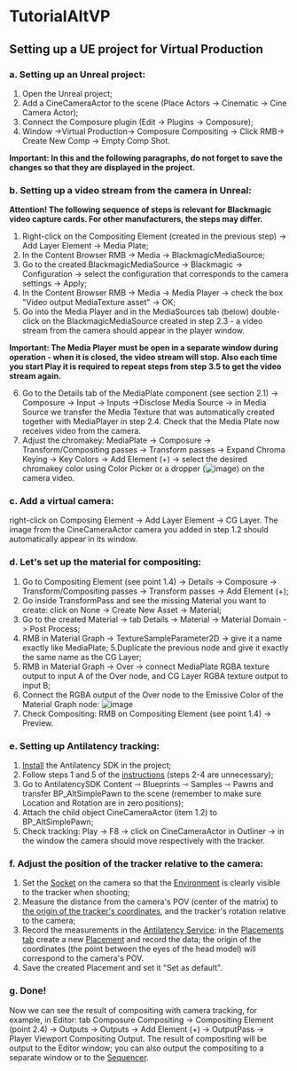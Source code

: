 # TutorialAltVP

## Setting up a UE project for Virtual Production

### a. Setting up an Unreal project:
   1. Open the Unreal project;
   2. Add a CineCameraActor to the scene (Place Actors -> Cinematic -> Cine Camera Actor);
   3. Connect the Composure plugin (Edit -> Plugins -> Composure);
   4. Window ->Virtual Production-> Composure Compositing -> Click RMB-> Create New Comp -> Empty Comp Shot.
   
  **Important: In this and the following paragraphs, do not forget to save the changes so that they are displayed in the project.**

### b. Setting up a video stream from the camera in Unreal:
**Attention! The following sequence of steps is relevant for Blackmagic video capture cards. For other manufacturers, the steps may differ.**
  1. Right-click on the Compositing Element (created in the previous step) -> Add Layer Element -> Media Plate;
  2. In the Content Browser RMB -> Media -> BlackmagicMediaSource;
  3. Go to the created BlackmagicMediaSource -> Blackmagic -> Configuration -> select the configuration that corresponds to the camera settings -> Apply;
  4. In the Content Browser RMB -> Media -> Media Player -> check the box "Video output MediaTexture asset" -> OK;
  5. Go into the Media Player and in the MediaSources tab (below) double-click on the BlackmagicMediaSource created in step 2.3 - a video stream from the camera should appear in the player window.
  
  **Important: The Media Player must be open in a separate window during operation - when it is closed, the video stream will stop. Also each time you start Play it is required to repeat steps from step 3.5 to get the video stream again.**
  
  6. Go to the Details tab of the MediaPlate component (see section 2.1) -> Composure -> Input -> Inputs ->Disclose Media Source -> in Media Source we transfer the Media Texture that was automatically created together with MediaPlayer in step 2.4. Check that the Media Plate now receives video from the camera.
  7. Adjust the chromakey: MediaPlate -> Composure -> Transform/Compositing passes -> Transform passes -> Expand Chroma Keying -> Key Colors -> Add Element (+) -> select the desired chromakey color using Color Picker or a dropper (![image](https://user-images.githubusercontent.com/69207595/217859928-904ed66c-545e-44d7-8ec3-413e6c778758.png)) on the camera video.

### c. Add a virtual camera: 
right-click on Composing Element -> Add Layer Element -> CG Layer. The image from the CineCameraActor camera you added in step 1.2 should automatically appear in its window.

### d. Let's set up the material for compositing: 
  1. Go to Compositing Element (see point 1.4) -> Details -> Composure -> Transform/Compositing passes -> Transform passes -> Add Element (+);
  2. Go inside TransformPass and see the missing Material you want to create: click on None -> Create New Asset -> Material;
  3. Go to the created Material -> tab Details -> Material -> Material Domain -> Post Process;
  4. RMB in Material Graph -> TextureSampleParameter2D -> give it a name exactly like MediaPlate;
  5.Duplicate the previous node and give it exactly the same name as the CG Layer;
  6. RMB in Material Graph -> Over -> connect MediaPlate RGBA texture output to input A of the Over node, and CG Layer RGBA texture output to input B;
  7. Connect the RGBA output of the Over node to the Emissive Color of the Material Graph node:
  ![image](https://user-images.githubusercontent.com/69207595/217860640-d7544a0c-acae-4e74-917b-c1ef506a9b2f.png)
  8. Check Compositing: RMB on Compositing Element (see point 1.4) -> Preview.

### e. Setting up Antilatency tracking:
  1. [Install](https://developers.antilatency.com/HowTo/SdkPackageToUnreal_en.html#Installation) the Antilatency SDK in the project;
  2. Follow steps 1 and 5 of the [instructions](https://developers.antilatency.com/HowTo/SdkPackageToUnreal_en.html#Using) (steps 2-4 are unnecessary);
  3. Go to AntilatencySDK Content ⇾ Blueprints ⇾ Samples ⇾ Pawns and transfer BP_AltSimplePawn to the scene (remember to make sure Location and Rotation are in zero positions);
  4. Attach the child object CineCameraActor (item 1.2) to BP_AltSimplePawn;
  5. Check tracking: Play -> F8 -> click on CineCameraActor in Outliner -> in the window the camera should move respectively with the tracker.

### f. Adjust the position of the tracker relative to the camera:
  1. Set the [Socket](https://developers.antilatency.com/Terms/Socket_en.html) on the camera so that the [Environment](https://developers.antilatency.com/Terms/Environment_en.html) is clearly visible to the tracker when shooting;
  2. Measure the distance from the camera's POV (center of the matrix) to [the origin of the tracker's coordinates](https://developers.antilatency.com/Hardware/Alt_en.html#Coordinate_system), and the tracker's rotation relative to the camera;
  3. Record the measurements in the [Antilatency Service](https://developers.antilatency.com/Software/AntilatencyService_en.html): in the [Placements tab](https://developers.antilatency.com/Software/AntilatencyService/Placements_en.html) create a new [Placement](https://developers.antilatency.com/Terms/Placement_en.html) and record the data; the origin of the coordinates (the point between the eyes of the head model) will correspond to the camera's POV.
  4. Save the created Placement and set it "Set as default".

### g. Done! 
Now we can see the result of compositing with camera tracking, for example, in Editor: tab Composure Compositing -> Compositing Element (point 2.4) -> Outputs -> Outputs -> Add Element (+) -> OutputPass -> Player Viewport Compositing Output. The result of compositing will be output to the Editor window; you can also output the compositing to a separate window or to the [Sequencer](https://docs.unrealengine.com/5.1/en-US/real-time-compositing-with-sequencer-in-unreal-engine/).
